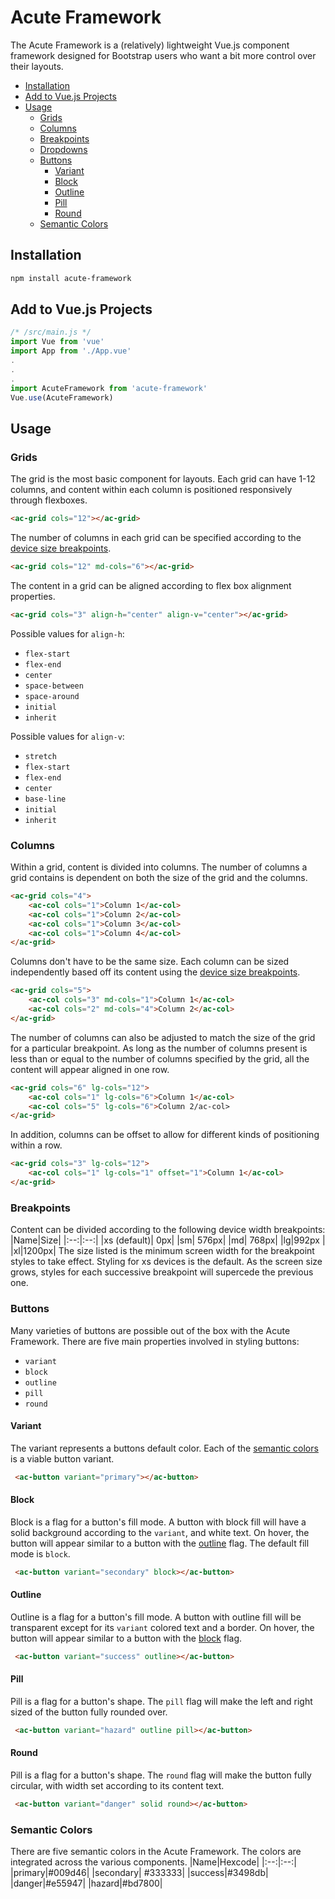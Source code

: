 
# Acute Framework
The Acute Framework is a (relatively) lightweight Vue.js component framework designed for Bootstrap users who want a bit more control over their layouts.
*   [Installation](#installation)
*   [Add to Vue.js Projects](#add-to-vue.js-projects)
*   [Usage](#usage)
    *   [Grids](#grids)
    *   [Columns](#columns)
    *   [Breakpoints](#breakpoints)
    *   [Dropdowns](#dropdowns)
    *   [Buttons](#buttons)
        * [Variant](#variant)
        * [Block](#block)
        * [Outline](#outline)
        * [Pill](#pill)
        * [Round](#round)
    * [Semantic Colors](#semantic-colors)

## Installation

```bash 
npm install acute-framework
```

## Add to Vue.js Projects
```javascript
/* /src/main.js */ 
import Vue from 'vue' 
import App from './App.vue' 
.
.
.
import AcuteFramework from 'acute-framework'
Vue.use(AcuteFramework) 
```

## Usage

### Grids
The grid is the most basic component for layouts. Each grid can have 1-12 columns, and content within each column is positioned responsively through flexboxes.
```html
<ac-grid cols="12"></ac-grid>
```
The number of columns in each grid can be specified according to the [device size breakpoints](#breakpoints).
```html
<ac-grid cols="12" md-cols="6"></ac-grid>
```
The content in a grid can be aligned according to flex box alignment properties.
```html
<ac-grid cols="3" align-h="center" align-v="center"></ac-grid>
```
Possible values for `align-h`:
* `flex-start`
* `flex-end`
* `center`
* `space-between`
* `space-around`
* `initial`
* `inherit`

Possible values for `align-v`:
* `stretch`
* `flex-start`
* `flex-end`
* `center`
* `base-line`
* `initial`
* `inherit`

### Columns
Within a grid, content is divided into columns. The number of columns a grid contains is dependent on both the size of the grid and the columns.
```html
<ac-grid cols="4">
    <ac-col cols="1">Column 1</ac-col>
    <ac-col cols="1">Column 2</ac-col>
    <ac-col cols="1">Column 3</ac-col>
    <ac-col cols="1">Column 4</ac-col>
</ac-grid>
```
Columns don't have to be the same size. Each column can be sized independently based off
its content using the [device size breakpoints](#breakpoints).
```html
<ac-grid cols="5">
    <ac-col cols="3" md-cols="1">Column 1</ac-col>
    <ac-col cols="2" md-cols="4">Column 2</ac-col>
</ac-grid>
```
The number of columns can also be adjusted to match the size of the grid for a particular breakpoint. As long as the number of columns present is less than or equal to the number of columns specified by the grid, all the content will appear aligned in one row.
```html
<ac-grid cols="6" lg-cols="12">
    <ac-col cols="1" lg-cols="6">Column 1</ac-col>
    <ac-col cols="5" lg-cols="6">Column 2/ac-col>
</ac-grid>
```
In addition, columns can be offset to allow for different kinds of positioning within a row.
```html
<ac-grid cols="3" lg-cols="12">
    <ac-col cols="1" lg-cols="1" offset="1">Column 1</ac-col>
</ac-grid>
```

### Breakpoints
Content can be divided according to the following device width breakpoints:
|Name|Size|
|:--:|:--:|
|xs (default)| 0px|
|sm| 576px|
|md| 768px|
|lg|992px |
|xl|1200px|
The size listed is the minimum screen width for the breakpoint styles to take effect. Styling for xs devices is the default. As the screen size grows, styles for each successive breakpoint will supercede the previous one.

### Buttons
Many varieties of buttons are possible out of the box with the Acute Framework. There are five main properties involved in styling buttons:
* `variant`
* `block`
* `outline`
* `pill`
* `round`

#### Variant
The variant represents a buttons default color. Each of the [semantic colors](#semantic-colors) is a viable button variant.
```html
 <ac-button variant="primary"></ac-button>
```
#### Block
Block is a flag for a button's fill mode. A button with block fill will have a solid background according to the `variant`, and white text. On hover, the button will appear similar to a button with the [outline](#outline) flag. The default fill mode is `block`.
```html
 <ac-button variant="secondary" block></ac-button>
```
#### Outline
Outline is a flag for a button's fill mode. A button with outline fill will be transparent except for its `variant` colored text and a border. On hover, the button will appear similar to a button with the [block](#block) flag. 
```html
 <ac-button variant="success" outline></ac-button>
```
 
#### Pill
Pill is a flag for a button's shape. The `pill` flag will make the left and right sized of the button fully rounded over.
```html
 <ac-button variant="hazard" outline pill></ac-button>
```
#### Round
Pill is a flag for a button's shape. The `round` flag will make the button fully circular, with width set according to its content text.
```html
 <ac-button variant="danger" solid round></ac-button>
```

### Semantic Colors
There are five semantic colors in the Acute Framework. The colors are integrated across the various components.
|Name|Hexcode|
|:--:|:--:|
|primary|#009d46|
|secondary| #333333|
|success|#3498db|
|danger|#e55947|
|hazard|#bd7800|